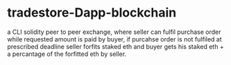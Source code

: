 # tradestore-Dapp-blockchain

a CLI solidity peer to peer exchange, where seller can fulfil purchase order while requested amount is paid by buyer, if purcahse order is not fulfiled at prescribed deadline
seller forfits staked eth and buyer gets his staked eth + a percantage of the forfitted eth by seller.
